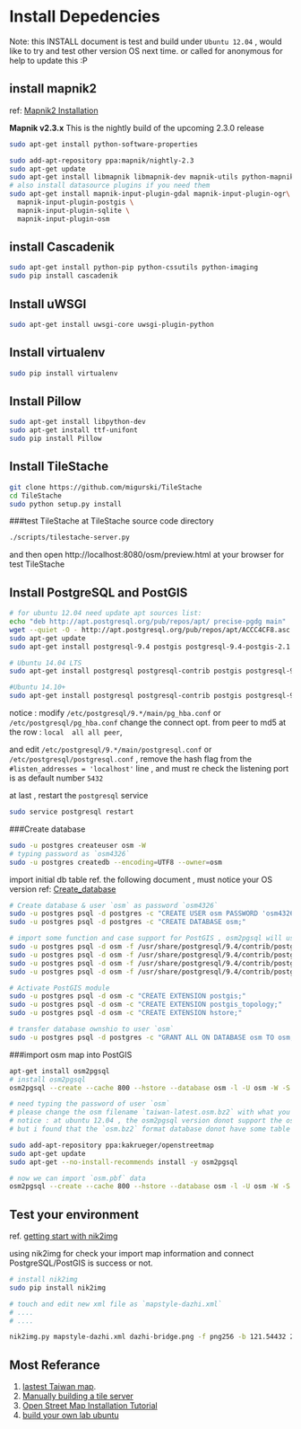 Install Depedencies
===============================
Note: this INSTALL document is test and build under `Ubuntu 12.04` , would like to try and test other version OS next time. or called for anonymous for help to update this :P

install mapnik2
-------------------------------

ref: [Mapnik2 Installation](https://github.com/mapnik/mapnik/wiki/UbuntuInstallation)

**Mapnik v2.3.x**
This is the nightly build of the upcoming 2.3.0 release

```sh
sudo apt-get install python-software-properties

sudo add-apt-repository ppa:mapnik/nightly-2.3
sudo apt-get update
sudo apt-get install libmapnik libmapnik-dev mapnik-utils python-mapnik
# also install datasource plugins if you need them
sudo apt-get install mapnik-input-plugin-gdal mapnik-input-plugin-ogr\
  mapnik-input-plugin-postgis \
  mapnik-input-plugin-sqlite \
  mapnik-input-plugin-osm
```

install Cascadenik
-------------------------------

```sh
sudo apt-get install python-pip python-cssutils python-imaging
sudo pip install cascadenik
```

Install uWSGI
-------------------------------
```sh
sudo apt-get install uwsgi-core uwsgi-plugin-python
```

Install virtualenv
-------------------------------
```sh
sudo pip install virtualenv
```

Install Pillow
-------------------------------
```sh
sudo apt-get install libpython-dev
sudo apt-get install ttf-unifont
sudo pip install Pillow
```

Install TileStache
-------------------------------
```sh
git clone https://github.com/migurski/TileStache
cd TileStache
sudo python setup.py install
```

###test TileStache
at TileStache source code directory
```sh
./scripts/tilestache-server.py
```
and then open http://localhost:8080/osm/preview.html at your browser for test TileStache

Install PostgreSQL and PostGIS
-------------------------------
```sh
# for ubuntu 12.04 need update apt sources list:
echo "deb http://apt.postgresql.org/pub/repos/apt/ precise-pgdg main" | sudo tee /etc/apt/sources.list.d/postgis.list
wget --quiet -O - http://apt.postgresql.org/pub/repos/apt/ACCC4CF8.asc | sudo apt-key add -
sudo apt-get update
sudo apt-get install postgresql-9.4 postgis postgresql-9.4-postgis-2.1 postgresql-9.4-postgis-scripts

# Ubuntu 14.04 LTS
sudo apt-get install postgresql postgresql-contrib postgis postgresql-9.3-postgis-2.1 postgresql-9.3-postgis-scripts

#Ubuntu 14.10+
sudo apt-get install postgresql postgresql-contrib postgis postgresql-9.4-postgis-2.1 postgresql-9.4-postgis-scripts
```
notice :
modify `/etc/postgresql/9.*/main/pg_hba.conf` or `/etc/postgresql/pg_hba.conf` change the connect opt. from peer to md5 at the row : `local  all all peer`,

and edit `/etc/postgresql/9.*/main/postgresql.conf` or `/etc/postgresql/postgresql.conf` , remove the hash flag from the `#listen_addresses = 'localhost'` line , and must re check the listening port is as default number `5432`

at last , restart the `postgresql` service
```sh
sudo service postgresql restart
```

###Create database
```sh
sudo -u postgres createuser osm -W
# typing password as `osm4326`
sudo -u postgres createdb --encoding=UTF8 --owner=osm
```

import initial db table ref. the following document , must notice your OS version
ref: [Create_database](http://wiki.openstreetmap.org/wiki/PostGIS/Installation#Create_database)

```sh
# Create database & user `osm` as password `osm4326`
sudo -u postgres psql -d postgres -c "CREATE USER osm PASSWORD 'osm4326';"
sudo -u postgres psql -d postgres -c "CREATE DATABASE osm;"

# import some function and case support for PostGIS , osm2pgsql will use them first
sudo -u postgres psql -d osm -f /usr/share/postgresql/9.4/contrib/postgis-2.1/legacy.sql
sudo -u postgres psql -d osm -f /usr/share/postgresql/9.4/contrib/postgis-2.1/legacy_gist.sql
sudo -u postgres psql -d osm -f /usr/share/postgresql/9.4/contrib/postgis-2.1/postgis.sql
sudo -u postgres psql -d osm -f /usr/share/postgresql/9.4/contrib/postgis-2.1/spatial_ref_sys.sql

# Activate PostGIS module
sudo -u postgres psql -d osm -c "CREATE EXTENSION postgis;"
sudo -u postgres psql -d osm -c "CREATE EXTENSION postgis_topology;"
sudo -u postgres psql -d osm -c "CREATE EXTENSION hstore;"

# transfer database ownshio to user `osm`
sudo -u postgres psql -d postgres -c "GRANT ALL ON DATABASE osm TO osm;"
```

###import osm map into PostGIS
```sh
apt-get install osm2pgsql
# install osm2pgsql
osm2pgsql --create --cache 800 --hstore --database osm -l -U osm -W -S /usr/share/osm2pgsql/default.style taiwan-latest.osm.bz2

# need typing the password of user `osm`
# please change the osm filename `taiwan-latest.osm.bz2` with what you have download from osm data source
# notice : at ubuntu 12.04 , the osm2pgsql version donot support the osm file type `osm.pbf` , so that you must using `osm.bz2` or other one.
# but i found that the `osm.bz2` format database donot have some table column such like `water and surface`, so we have better install last version osm2pgsql with

sudo add-apt-repository ppa:kakrueger/openstreetmap
sudo apt-get update
sudo apt-get --no-install-recommends install -y osm2pgsql

# now we can import `osm.pbf` data
osm2pgsql --create --cache 800 --hstore --database osm -l -U osm -W -S /usr/share/osm2pgsql/default.style taiwan-latest.osm.pbf
```

Test your environment
------------------------------

ref. [getting start with nik2img](http://wiki.openstreetmap.org/wiki/Zh-hant:mapnik_starter)

using nik2img for check your import map information and connect PostgreSQL/PostGIS is success or not.

```sh
# install nik2img
sudo pip install nik2img

# touch and edit new xml file as `mapstyle-dazhi.xml`
# ....
# ....

nik2img.py mapstyle-dazhi.xml dazhi-bridge.png -f png256 -b 121.54432 25.07480 121.54632 25.07780

```

Most Referance
------------------------------
1. [lastest Taiwan map](http://download.geofabrik.de/asia/taiwan.html).
1. [Manually building a tile server](https://gist.github.com/pnorman/6739765)
1. [Open Street Map Installation Tutorial](http://www.slideshare.net/MarcHuang1/osm-installation-en)
1. [build your own lab ubuntu](http://wiki.openstreetmap.org/wiki/Zh-hant:build_your_own_lab_ubuntu)


